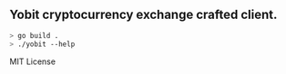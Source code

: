 ## Yobit cryptocurrency exchange crafted client.
```bash
> go build .
> ./yobit --help
```
MIT License